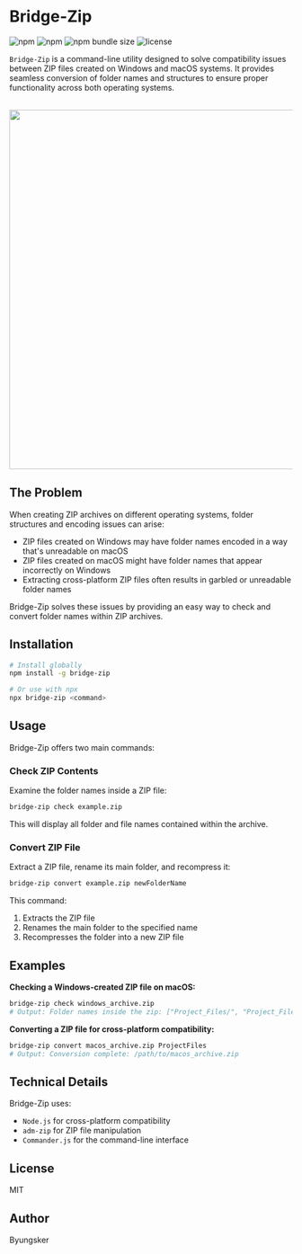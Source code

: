 # Bridge-Zip

![npm](https://img.shields.io/npm/v/bridge-zip)
![npm](https://img.shields.io/npm/dt/bridge-zip)
![npm bundle size](https://img.shields.io/bundlephobia/min/bridge-zip)
![license](https://img.shields.io/npm/l/bridge-zip)

`Bridge-Zip` is a command-line utility designed to solve compatibility issues between ZIP files created on Windows and macOS systems. It provides seamless conversion of folder names and structures to ensure proper functionality across both operating systems.

<br>

<img src="https://github.com/user-attachments/assets/fc8e4be6-420c-4139-84ed-914d6dd30c8e](https://github.com/user-attachments/assets/1438ad6b-49de-40f7-ba30-e01fc52b2f57" width="640">

<br>

## The Problem

When creating ZIP archives on different operating systems, folder structures and encoding issues can arise:

- ZIP files created on Windows may have folder names encoded in a way that's unreadable on macOS
- ZIP files created on macOS might have folder names that appear incorrectly on Windows
- Extracting cross-platform ZIP files often results in garbled or unreadable folder names

Bridge-Zip solves these issues by providing an easy way to check and convert folder names within ZIP archives.

## Installation

```bash
# Install globally
npm install -g bridge-zip

# Or use with npx
npx bridge-zip <command>
```

## Usage

Bridge-Zip offers two main commands:

### Check ZIP Contents

Examine the folder names inside a ZIP file:

```bash
bridge-zip check example.zip
```

This will display all folder and file names contained within the archive.

### Convert ZIP File

Extract a ZIP file, rename its main folder, and recompress it:

```bash
bridge-zip convert example.zip newFolderName
```

This command:

1. Extracts the ZIP file
2. Renames the main folder to the specified name
3. Recompresses the folder into a new ZIP file

## Examples

**Checking a Windows-created ZIP file on macOS:**

```bash
bridge-zip check windows_archive.zip
# Output: Folder names inside the zip: ["Project_Files/", "Project_Files/document.docx", ...]

```

**Converting a ZIP file for cross-platform compatibility:**

```bash
bridge-zip convert macos_archive.zip ProjectFiles
# Output: Conversion complete: /path/to/macos_archive.zip
```

## Technical Details

Bridge-Zip uses:

- `Node.js` for cross-platform compatibility
- `adm-zip` for ZIP file manipulation
- `Commander.js` for the command-line interface

## License

MIT

## Author

Byungsker
